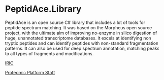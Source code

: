 PeptidAce.Library
=================

PeptidAce is an open source C# library that includes a lot of tools for peptide spectrum matching. It was based on the Morpheus open source project, with the ultimate aim of improving no-enzyme in silico digestion of huge, unannotated transcriptome databases. It excels at identifying non tryptic peptides and can identify peptides with non-standard fragmentation patterns. It can also be used for deep spectrum annotation, matching peaks to all types of fragments and modifications.

[IRIC](http://iric.ca)

[Proteomic Platform Staff](http://proteomics.iric.ca/?lang=en#/Equipe)

